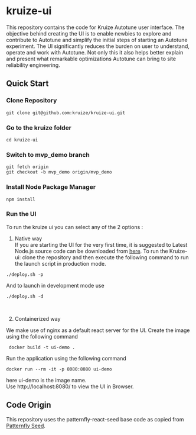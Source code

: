 # kruize-ui

This repository contains the code for Kruize Autotune user interface. The objective behind creating the UI is to enable newbies to explore and contribute to Autotune and simplify the initial steps of starting an Autotune experiment. The UI significantly reduces the burden on user to understand, operate and work with Autotune. Not only this it also helps better explain and present what remarkable optimizations Autotune can bring to site reliability engineering.

## Quick Start

### Clone Repository

```
git clone git@github.com:kruize/kruize-ui.git
```

### Go to the kruize folder

```
cd kruize-ui
```

### Switch to mvp_demo branch

```
git fetch origin
git checkout -b mvp_demo origin/mvp_demo
```

### Install Node Package Manager

```
npm install
```

### Run the UI

To run the kruize ui you can select any of the 2 options :

1. Native way<br />
   If you are starting the UI for the very first time, it is suggested to
   Latest Node.js source code can be downloaded from [here](https://nodejs.org/en/download/).
   To run the Kruize-ui: clone the repository and then execute the following command to run the launch script in production mode.<br />

```
./deploy.sh -p
```

And to launch in development mode use

```
./deploy.sh -d
```

<br />

2. Containerized way<br />

We make use of nginx as a default react server for the UI.
Create the image using the following command<br />

```
 docker build -t ui-demo .

```

Run the application using the following command

```
docker run --rm -it -p 8080:8080 ui-demo
```

here ui-demo is the image name.<br />
Use http://localhost:8080/ to view the UI in Browser.

## Code Origin

This repository uses the patternfly-react-seed base code as copied from [Patternfly Seed](https://github.com/patternfly/patternfly-react-seed).
